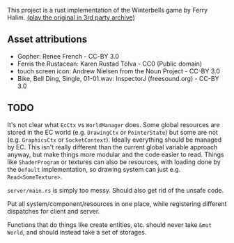 This project is a rust implementation of the Winterbells game by Ferry Halim. [(play the original in 3rd party archive)](http://www.freewebarcade.com/html5/flash/winterbells.html)

## Asset attributions

* Gopher: Renee French - CC-BY 3.0
* Ferris the Rustacean:  Karen Rustad Tölva - CC0 (Public domain)
* touch screen icon: Andrew Nielsen from the Noun Project - CC-BY 3.0
* Bike, Bell Ding, Single, 01-01.wav: InspectorJ (freesound.org) - CC-BY 3.0

## TODO

It's not clear what `EcCtx` vs `WorldManager` does. Some global resources are stored in the EC world (e.g. `DrawingCtx` or `PointerState`) but some are not (e.g. `GraphicsCtx` or `SocketContext`). Ideally everything should be managed by EC. This isn't really different than the current global variable approach anyway, but make things more modular and the code easier to read. Things like `ShaderProgram` or textures can also be resources, with loading done by the `Default` implementation, so drawing system can just e.g. `Read<SomeTexture>`.

`server/main.rs` is simply too messy. Should also get rid of the unsafe code.

Put all system/component/resources in one place, while registering different dispatches for client and server.

Functions that do things like create entities, etc. should never take `&mut World`, and should instead take a set of storages.
